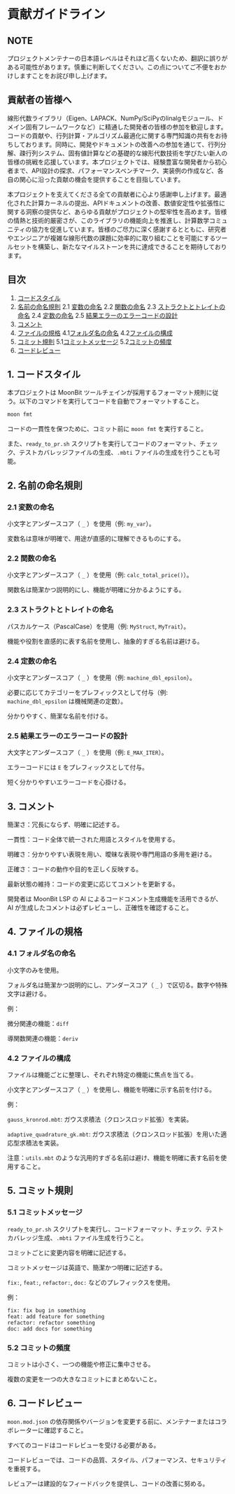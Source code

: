 # 貢献ガイドライン

## NOTE

プロジェクトメンテナーの日本語レベルはそれほど高くないため、翻訳に誤りがある可能性があります。慎重に判断してください。この点についてご不便をおかけしますことをお詫び申し上げます。

## **貢献者の皆様へ**

線形代数ライブラリ​（Eigen、LAPACK、NumPy/SciPyのlinalgモジュール、ドメイン固有フレームワークなど）に精通した開発者の皆様の参加を歓迎します。コードの貢献や、行列計算・アルゴリズム最適化に関する専門知識の共有をお待ちしております。同時に、開発やドキュメントの改善への参加を通じて、行列分解、疎行列システム、固有値計算などの基礎的な線形代数技術を学びたい新人の皆様の挑戦を応援しています。本プロジェクトでは、経験豊富な開発者から初心者まで、API設計の探求、パフォーマンスベンチマーク、実装例の作成など、各自の関心に沿った貢献の機会を提供することを目指しています。

本プロジェクトを支えてくださる全ての貢献者に心より感謝申し上げます。最適化された計算カーネルの提出、APIドキュメントの改善、数値安定性や拡張性に関する洞察の提供など、あらゆる貢献がプロジェクトの堅牢性を高めます。皆様の情熱と技術的厳密さが、このライブラリの機能向上を推進し、計算数学コミュニティの協力を促進しています。皆様のご尽力に深く感謝するとともに、研究者やエンジニアが複雑な線形代数の課題に効率的に取り組むことを可能にするツールセットを構築し、新たなマイルストーンを共に達成できることを期待しております。

## 目次

1. [コードスタイル](#1-コードスタイル)
2. [名前の命名規則](#2-名前の命名規則)
   2.1 [変数の命名](#21-変数の命名)
   2.2 [関数の命名](#22-関数の命名)
   2.3 [ストラクトとトレイトの命名](#23-ストラクトとトレイトの命名)
   2.4 [定数の命名](#24-定数の命名)
   2.5 [結果エラーのエラーコードの設計](#25-結果エラーのエラーコードの設計)
3. [コメント](#3-コメント)
4. [ファイルの規格](#4-ファイルの規格)
   4.1[フォルダ名の命名](#41-フォルダ名の命名)
   4.2[ファイルの構成](#42-ファイルの構成)
5. [コミット規則](#5-コミット規則)
   5.1[コミットメッセージ](#51-コミットメッセージ)
   5.2[コミットの頻度](#52-コミットの頻度)
6. [コードレビュー](#6-コードレビュー)

## 1. コードスタイル

本プロジェクトは MoonBit ツールチェインが採用するフォーマット規則に従う。以下のコマンドを実行してコードを自動でフォーマットすること。

```bash
moon fmt
```

コードの一貫性を保つために、コミット前に `moon fmt` を実行すること。

また、`ready_to_pr.sh` スクリプトを実行してコードのフォーマット、チェック、テストカバレッジファイルの生成、`.mbti` ファイルの生成を行うことも可能。

## 2. 名前の命名規則

### 2.1 変数の命名

小文字とアンダースコア（ `_` ）を使用（例: `my_var`）。

変数名は意味が明確で、用途が直感的に理解できるものにする。

### 2.2 関数の命名

小文字とアンダースコア（ `_` ）を使用（例: `calc_total_price()`）。

関数名は簡潔かつ説明的にし、機能が明確に分かるようにする。

### 2.3 ストラクトとトレイトの命名

パスカルケース（PascalCase）を使用（例: `MyStruct`, `MyTrait`）。

機能や役割を直感的に表す名前を使用し、抽象的すぎる名前は避ける。

### 2.4 定数の命名

小文字とアンダースコア（ `_` ）を使用（例: `machine_dbl_epsilon`）。

必要に応じてカテゴリーをプレフィックスとして付与（例: `machine_dbl_epsilon` は機械関連の定数）。

分かりやすく、簡潔な名前を付ける。

### 2.5 結果エラーのエラーコードの設計

大文字とアンダースコア（ `_` ）を使用（例: `E_MAX_ITER`）。

エラーコードには `E` をプレフィックスとして付与。

短く分かりやすいエラーコードを心掛ける。

## 3. コメント

簡潔さ：冗長にならず、明確に記述する。

一貫性：コード全体で統一された用語とスタイルを使用する。

明確さ：分かりやすい表現を用い、曖昧な表現や専門用語の多用を避ける。

正確さ：コードの動作や目的を正しく反映する。

最新状態の維持：コードの変更に応じてコメントを更新する。

開発者は MoonBit LSP の AI によるコードコメント生成機能を活用できるが、AI が生成したコメントは必ずレビューし、正確性を確認すること。

## 4. ファイルの規格

### 4.1 フォルダ名の命名

小文字のみを使用。

フォルダ名は簡潔かつ説明的にし、アンダースコア（ `_` ）で区切る。数字や特殊文字は避ける。

例：

微分関連の機能：`diff`

導関数関連の機能：`deriv`

### 4.2 ファイルの構成

ファイルは機能ごとに整理し、それぞれ特定の機能に焦点を当てる。

小文字とアンダースコア（ `_` ）を使用し、機能を明確に示す名前を付ける。

例：

`gauss_kronrod.mbt`: ガウス求積法（クロンスロッド拡張）を実装。

`adaptive_quadrature_gk.mbt`: ガウス求積法（クロンスロッド拡張）を用いた適応型求積法を実装。

注意：`utils.mbt` のような汎用的すぎる名前は避け、機能を明確に表す名前を使用すること。

## 5. コミット規則

### 5.1 コミットメッセージ

`ready_to_pr.sh` スクリプトを実行し、コードフォーマット、チェック、テストカバレッジ生成、`.mbti` ファイル生成を行うこと。

コミットごとに変更内容を明確に記述する。

コミットメッセージは英語で、簡潔かつ明確に記述する。

`fix:`, `feat:`, `refactor:`, `doc:` などのプレフィックスを使用。

例：

```text
fix: fix bug in something
feat: add feature for something
refactor: refactor something
doc: add docs for something
```

### 5.2 コミットの頻度

コミットは小さく、一つの機能や修正に集中させる。

複数の変更を一つの大きなコミットにまとめないこと。

## 6. コードレビュー

`moon.mod.json` の依存関係やバージョンを変更する前に、メンテナーまたはコラボレーターに確認すること。

すべてのコードはコードレビューを受ける必要がある。

コードレビューでは、コードの品質、スタイル、パフォーマンス、セキュリティを重視する。

レビュアーは建設的なフィードバックを提供し、コードの改善に努める。
